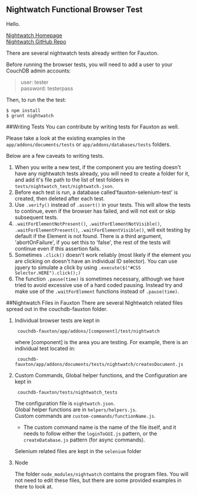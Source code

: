 ## Nightwatch Functional Browser Test

Hello.

[Nightwatch Homepage](http://nightwatchjs.org/)   
[Nightwatch GitHub Repo](https://github.com/beatfactor/nightwatch)

There are several nightwatch tests already written for Fauxton.

Before running the browser tests, you will need to add a user to your CouchDB admin accounts:

> user: tester  
password: testerpass

Then, to run the the test:

    $ npm install
    $ grunt nightwatch


##Writing Tests
You can contribute by writing tests for Fauxton as well.  
  
Please take a look at the existing examples in the `app/addons/documents/tests` or `app/addons/databases/tests` folders.  

Below are a few caveats to writing tests.

1. When you write a new test, if the component you are testing doesn't have any nightwatch tests already, you will need to create a folder for it, and add it's file path to the list of test folders in `tests/nightwatch_test/nightwatch.json`.
1. Before each test is run, a database called'fauxton-selenium-test' is created, then deleted after each test.
2. Use `.verify()` instead of `.assert()` in your tests. This will allow the tests to continue, even if the browser has failed, and will not exit or skip subsequent tests.
3. `.waitForElementNotPresent()`, `.waitForElementNotVisible()`, `.waitForElementPresent()`, `.waitForElementVisible()`, will exit testing by default if the Element is not found. There is a third argument, 'abortOnFailure', if you set this to 'false', the rest of the tests will continue even if this assertion fails.
4. Sometimes `.click()` doesn't work reliably (most likely if the element you are clicking on doesn't have an individual ID selector). You can use jquery to simulate a click by using `.execute($("#CSS Selector.HERE").click();)`
5. The function `.pause(time)` is sometimes necessary, although we have tried to avoid excessive use of a hard coded pausing. Instead try and make use of the `.waitForElement` functions instead of `.pause(time)`. 

##Nightwatch Files in Fauxton
There are several Nightwatch related files spread out in the couchdb-fauxton folder.

1. Individual browser tests are kept in 

        couchdb-fauxton/app/addons/[component]/test/nightwatch 
    
    where [component] is the area you are testing. For example, there is an individual test located in:
  
        couchdb-fauxton/app/addons/documents/tests/nightwatch/createsDocument.js
        
2. Custom Commands, Global helper functions, and the Configuration are kept in

        couchdb-fauxton/tests/nightwatch_tests
        
   The configuration file is `nightwatch.json`.  
   Global helper functions are in `helpers/helpers.js`.  
   Custom commands are `custom-commands/functionName.js`. 
   -  The custom command name is the name of the file itself, and it needs to follow either the `loginToGUI.js` pattern, or the `createDatabase.js` pattern (for async commands).    
   
   Selenium related files are kept in the `selenium` folder

3. Node  

   The folder `node_modules/nightwatch` contains the program files. You will not need to edit these files, but there are some provided examples in there to look at.
